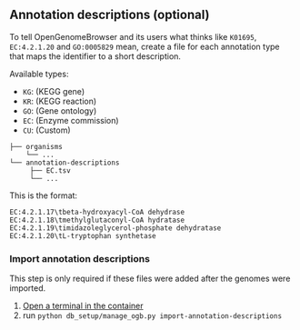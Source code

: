 ## Annotation descriptions (optional)

To tell OpenGenomeBrowser and its users what thinks like `K01695`, `EC:4.2.1.20` and `GO:0005829` mean, 
create a file for each annotation type that maps the identifier to a short description.


Available types:
*   `KG`: (KEGG gene)
*   `KR`: (KEGG reaction)
*   `GO`: (Gene ontology)
*   `EC`: (Enzyme commission)
*   `CU`: (Custom)


```
├── organisms
    └── ...
└── annotation-descriptions
     ├── EC.tsv
     └── ...
```


This is the format:


```
EC:4.2.1.17\tbeta-hydroxyacyl-CoA dehydrase
EC:4.2.1.18\tmethylglutaconyl-CoA hydratase
EC:4.2.1.19\timidazoleglycerol-phosphate dehydratase
EC:4.2.1.20\tL-tryptophan synthetase
```


### Import annotation descriptions

This step is only required if these files were added after the genomes were imported.

1.  [Open a terminal in the container](https://github.com/opengenomebrowser/opengenomebrowser-docker-template#open-a-terminal-in-the-container)
1.  run `python db_setup/manage_ogb.py import-annotation-descriptions`
